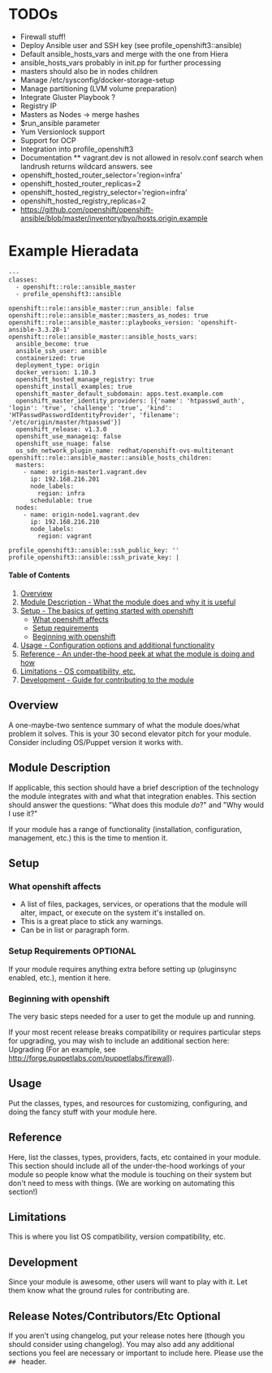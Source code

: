 # TODOs

* Firewall stuff!
* Deploy Ansible user and SSH key (see profile_openshift3::ansible)
* Default ansible_hosts_vars and merge with the one from Hiera
* ansible_hosts_vars probably in init.pp for further processing
* masters should also be in nodes children
* Manage /etc/sysconfig/docker-storage-setup
* Manage partitioning (LVM volume preparation)
* Integrate Gluster Playbook ?
* Registry IP
* Masters as Nodes -> merge hashes
* $run_ansible parameter
* Yum Versionlock support
* Support for OCP
* Integration into profile_openshift3
* Documentation
** vagrant.dev is not allowed in resolv.conf search when landrush returns wildcard
   answers. see
* openshift_hosted_router_selector='region=infra'
* openshift_hosted_router_replicas=2
* openshift_hosted_registry_selector='region=infra'
* openshift_hosted_registry_replicas=2
* https://github.com/openshift/openshift-ansible/blob/master/inventory/byo/hosts.origin.example

# Example Hieradata

```
---
classes:
  - openshift::role::ansible_master
  - profile_openshift3::ansible

openshift::role::ansible_master::run_ansible: false
openshift::role::ansible_master::masters_as_nodes: true
openshift::role::ansible_master::playbooks_version: 'openshift-ansible-3.3.28-1'
openshift::role::ansible_master::ansible_hosts_vars:
  ansible_become: true
  ansible_ssh_user: ansible
  containerized: true
  deployment_type: origin
  docker_version: 1.10.3
  openshift_hosted_manage_registry: true
  openshift_install_examples: true
  openshift_master_default_subdomain: apps.test.example.com
  openshift_master_identity_providers: [{'name': 'htpasswd_auth', 'login': 'true', 'challenge': 'true', 'kind': 'HTPasswdPasswordIdentityProvider', 'filename': '/etc/origin/master/htpasswd'}]
  openshift_release: v1.3.0
  openshift_use_manageiq: false
  openshift_use_nuage: false
  os_sdn_network_plugin_name: redhat/openshift-ovs-multitenant
openshift::role::ansible_master::ansible_hosts_children:
  masters:
    - name: origin-master1.vagrant.dev
      ip: 192.168.216.201
      node_labels:
        region: infra
      schedulable: true
  nodes:
    - name: origin-node1.vagrant.dev
      ip: 192.168.216.210
      node_labels:
        region: vagrant

profile_openshift3::ansible::ssh_public_key: ''
profile_openshift3::ansible::ssh_private_key: |
```

#### Table of Contents

1. [Overview](#overview)
2. [Module Description - What the module does and why it is useful](#module-description)
3. [Setup - The basics of getting started with openshift](#setup)
    * [What openshift affects](#what-openshift-affects)
    * [Setup requirements](#setup-requirements)
    * [Beginning with openshift](#beginning-with-openshift)
4. [Usage - Configuration options and additional functionality](#usage)
5. [Reference - An under-the-hood peek at what the module is doing and how](#reference)
5. [Limitations - OS compatibility, etc.](#limitations)
6. [Development - Guide for contributing to the module](#development)

## Overview

A one-maybe-two sentence summary of what the module does/what problem it solves. This is your 30 second elevator pitch for your module. Consider including OS/Puppet version it works with.       

## Module Description

If applicable, this section should have a brief description of the technology the module integrates with and what that integration enables. This section should answer the questions: "What does this module *do*?" and "Why would I use it?"

If your module has a range of functionality (installation, configuration, management, etc.) this is the time to mention it.

## Setup

### What openshift affects

* A list of files, packages, services, or operations that the module will alter, impact, or execute on the system it's installed on.
* This is a great place to stick any warnings.
* Can be in list or paragraph form. 

### Setup Requirements **OPTIONAL**

If your module requires anything extra before setting up (pluginsync enabled, etc.), mention it here. 

### Beginning with openshift

The very basic steps needed for a user to get the module up and running. 

If your most recent release breaks compatibility or requires particular steps for upgrading, you may wish to include an additional section here: Upgrading (For an example, see http://forge.puppetlabs.com/puppetlabs/firewall).

## Usage

Put the classes, types, and resources for customizing, configuring, and doing the fancy stuff with your module here. 

## Reference

Here, list the classes, types, providers, facts, etc contained in your module. This section should include all of the under-the-hood workings of your module so people know what the module is touching on their system but don't need to mess with things. (We are working on automating this section!)

## Limitations

This is where you list OS compatibility, version compatibility, etc.

## Development

Since your module is awesome, other users will want to play with it. Let them know what the ground rules for contributing are.

## Release Notes/Contributors/Etc **Optional**

If you aren't using changelog, put your release notes here (though you should consider using changelog). You may also add any additional sections you feel are necessary or important to include here. Please use the `## ` header. 
